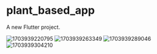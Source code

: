 # plant_based_app

A new Flutter project.




![1703939220795](https://github.com/DeveloperDarshan14/plant_based_app_design/assets/136146525/4e75c7b3-d792-425c-bf6e-87713be4f76a)
![1703939263349](https://github.com/DeveloperDarshan14/plant_based_app_design/assets/136146525/127a9ede-c1cf-4c35-9c80-492683dfc439)
![1703939289046](https://github.com/DeveloperDarshan14/plant_based_app_design/assets/136146525/937ed552-c1a4-4c3b-b8e2-e2f61ec26a72)
![1703939304210](https://github.com/DeveloperDarshan14/plant_based_app_design/assets/136146525/9732a2c0-3d9b-4dfd-933d-af4e14159016)

